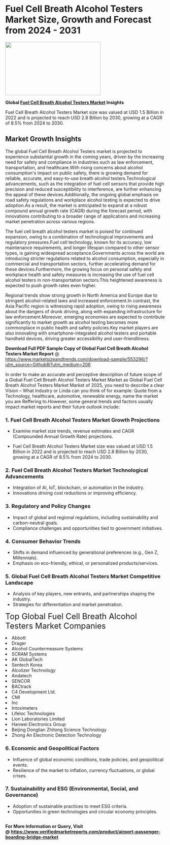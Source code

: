 <H1>Fuel Cell Breath Alcohol Testers Market Size, Growth and Forecast from 2024 - 2031</H1><img class="aligncenter size-medium wp-image-584254" src="https://thirdeyenews.in/wp-content/uploads/2024/09/Global-Market-Research-300x168.jpeg" alt="" width="300" height="168" /><p><strong>Global&nbsp;<a href="https://www.marketsizeandtrends.com/download-sample/553296/?utm_source=Github8j?utm_medium=206">Fuel Cell Breath Alcohol Testers Market</a> Insights</strong></p><p>Fuel Cell Breath Alcohol Testers Market size was valued at USD 1.5 Billion in 2022 and is projected to reach USD 2.8 Billion by 2030, growing at a CAGR of 8.5% from 2024 to 2030.</p><p><h2>Market Growth Insights</h2> <p>The global Fuel Cell Breath Alcohol Testers market is projected to experience substantial growth in the coming years, driven by the increasing need for safety and compliance in industries such as law enforcement, transportation, and healthcare.With rising concerns about alcohol consumption's impact on public safety, there is growing demand for reliable, accurate, and easy-to-use breath alcohol testers.Technological advancements, such as the integration of fuel cell sensors that provide high precision and reduced susceptibility to interference, are further enhancing the appeal of these devices.Additionally, the ongoing global emphasis on road safety regulations and workplace alcohol testing is expected to drive adoption.As a result, the market is anticipated to expand at a robust compound annual growth rate (CAGR) during the forecast period, with innovations contributing to a broader range of applications and increasing market penetration across various regions.</p> <p>The fuel cell breath alcohol testers market is poised for continued expansion, owing to a combination of technological improvements and regulatory pressures.Fuel cell technology, known for its accuracy, low maintenance requirements, and longer lifespan compared to other sensor types, is gaining widespread acceptance.Governments across the world are introducing stricter regulations related to alcohol consumption, especially in commercial and transportation sectors, further accelerating demand for these devices.Furthermore, the growing focus on personal safety and workplace health and safety measures is increasing the use of fuel cell alcohol testers in non-transportation sectors.This heightened awareness is expected to push growth rates even higher.</p> <p>Regional trends show strong growth in North America and Europe due to stringent alcohol-related laws and increased enforcement.In contrast, the Asia Pacific region is witnessing rapid adoption, owing to rising awareness about the dangers of drunk driving, along with expanding infrastructure for law enforcement.Moreover, emerging economies are expected to contribute significantly to market growth as alcohol testing becomes more commonplace in public health and safety policies.Key market players are also innovating with smartphone-integrated alcohol testers and portable handheld devices, driving greater accessibility and user-friendliness.</p> <p><span class=""><strong>Download Full PDF Sample Copy of Global Fuel Cell Breath Alcohol Testers Market Report</strong> @ <a href="https://www.marketsizeandtrends.com/download-sample/553296/?utm_source=Github8j?utm_medium=206" target="_blank">https://www.marketsizeandtrends.com/download-sample/553296/?utm_source=Github8j?utm_medium=206</a></span></p><p>In order to make an accurate and perceptive description of future scope of a Global&nbsp;Fuel Cell Breath Alcohol Testers Market Market as Global&nbsp;Fuel Cell Breath Alcohol Testers Market Market of 2025, you need to describe a clear Vision &ndash; What Industry or Linda can you think of for example: Quote from a Technology, healthcare, automotive, renewable energy, name the market you are Reffering to.However, some general trends and factors usually impact market reports and their future outlook include:</p><h3>1.&nbsp;<strong>Fuel Cell Breath Alcohol Testers Market Growth Projections</strong></h3><ul><li>Examine market size trends, revenue estimates and CAGR (Compounded Annual Growth Rate) projections.</li><li><p>Fuel Cell Breath Alcohol Testers Market size was valued at USD 1.5 Billion in 2022 and is projected to reach USD 2.8 Billion by 2030, growing at a CAGR of 8.5% from 2024 to 2030.</p></li></ul><h3>2.&nbsp;<strong>Fuel Cell Breath Alcohol Testers Market Technological Advancements</strong></h3><ul><li>Integration of AI, IoT, blockchain, or automation in the industry.</li><li>Innovations driving cost reductions or improving efficiency.</li></ul><h3>3.&nbsp;<strong>Regulatory and Policy Changes</strong></h3><ul><li>Impact of global and regional regulations, including sustainability and carbon-neutral goals.</li><li>Compliance challenges and opportunities tied to government initiatives.</li></ul><h3>4.&nbsp;<strong>Consumer Behavior Trends</strong></h3><ul><li>Shifts in demand influenced by generational preferences (e.g., Gen Z, Millennials).</li><li>Emphasis on eco-friendly, ethical, or personalized products/services.</li></ul><h3>5.&nbsp;<strong>Global Fuel Cell Breath Alcohol Testers Market Competitive Landscape</strong></h3><ul><li>Analysis of key players, new entrants, and partnerships shaping the industry.</li><li>Strategies for differentiation and market penetration.</li></ul><p data-pm-slice="1 1 []"><span style="color: inherit; font-family: inherit; font-size: 25px;">Top Global Fuel Cell Breath Alcohol Testers Market Companies</span></p><div class="" data-test-id=""><p><li>Abbott</li><li> Drager</li><li> Alcohol Countermeasure Systems</li><li> SCRAM Systems</li><li> AK GlobalTech</li><li> Sentech Korea</li><li> Alcolizer Technology</li><li> Andatech</li><li> SENCOR</li><li> BACtrack</li><li> C4 Development Ltd.</li><li> CMI</li><li> Inc</li><li> Intoximeters</li><li> Lifeloc Technologies</li><li> Lion Laboratories Limited</li><li> Hanwei Electronics Group</li><li> Beijing Donglian Zhitong Science Technology</li><li> Zhong An Electronic Detection Technology</li></p></div><h3>6.&nbsp;<strong>Economic and Geopolitical Factors</strong></h3><ul><li>Influence of global economic conditions, trade policies, and geopolitical events.</li><li>Resilience of the market to inflation, currency fluctuations, or global crises.</li></ul><h3>7.&nbsp;<strong>Sustainability and ESG (Environmental, Social, and Governance)</strong></h3><ul><li>Adoption of sustainable practices to meet ESG criteria.</li><li>Opportunities in green technologies and circular economy principles.</li></ul><h2><strong style="font-size: 14px;">For More Information or Query, Visit @&nbsp;</strong><a style="background-color: #ffffff; font-size: 14px;" href="https://www.marketsizeandtrends.com/report/fuel-cell-breath-alcohol-testers-market/" target="_blank">https://www.verifiedmarketreports.com/product/airport-passenger-boarding-bridge-market</a></h2>